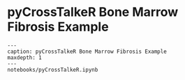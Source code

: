# pyCrossTalkeR Bone Marrow Fibrosis Example

```{toctree}
---
caption: pyCrossTalkeR Bone Marrow Fibrosis Example
maxdepth: 1
---
notebooks/pyCrossTalkeR.ipynb
```


